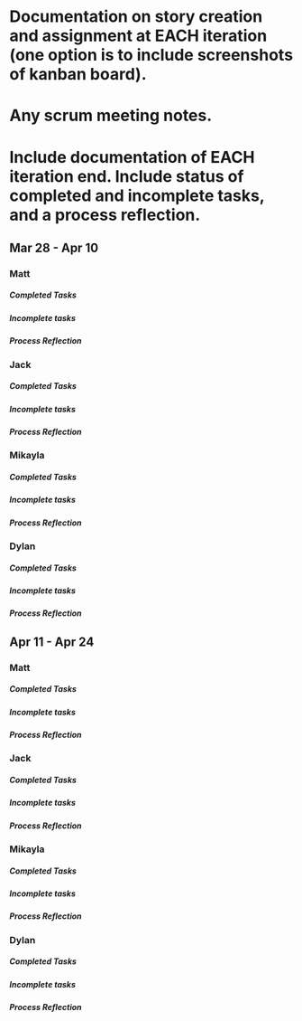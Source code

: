 # Documentation on story creation and assignment at EACH iteration (one option is to include screenshots of kanban board).

# Any scrum meeting notes.

# Include documentation of EACH iteration end. Include status of completed and incomplete tasks, and a process reflection.

## Mar 28 - Apr 10

### Matt

##### Completed Tasks

##### Incomplete tasks

##### Process Reflection

### Jack

##### Completed Tasks

##### Incomplete tasks

##### Process Reflection

### Mikayla

##### Completed Tasks

##### Incomplete tasks

##### Process Reflection

### Dylan

##### Completed Tasks

##### Incomplete tasks

##### Process Reflection

## Apr 11 - Apr 24


### Matt

##### Completed Tasks

##### Incomplete tasks

##### Process Reflection

### Jack

##### Completed Tasks

##### Incomplete tasks

##### Process Reflection

### Mikayla

##### Completed Tasks

##### Incomplete tasks

##### Process Reflection

### Dylan

##### Completed Tasks

##### Incomplete tasks

##### Process Reflection
